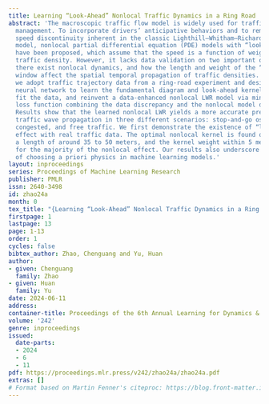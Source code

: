 ```yaml
---
title: Learning “Look-Ahead” Nonlocal Traffic Dynamics in a Ring Road
abstract: 'The macroscopic traffic flow model is widely used for traffic control and
  management. To incorporate drivers’ anticipative behaviors and to remove impractical
  speed discontinuity inherent in the classic Lighthill–Whitham–Richards (LWR) traffic
  model, nonlocal partial differential equation (PDE) models with “look-ahead” dynamics
  have been proposed, which assume that the speed is a function of weighted downstream
  traffic density. However, it lacks data validation on two important questions: whether
  there exist nonlocal dynamics, and how the length and weight of the “look-ahead”
  window affect the spatial temporal propagation of traffic densities. In this paper,
  we adopt traffic trajectory data from a ring-road experiment and design a physics-informed
  neural network to learn the fundamental diagram and look-ahead kernel that best
  fit the data, and reinvent a data-enhanced nonlocal LWR model via minimizing the
  loss function combining the data discrepancy and the nonlocal model discrepancy.
  Results show that the learned nonlocal LWR yields a more accurate prediction of
  traffic wave propagation in three different scenarios: stop-and-go oscillations,
  congested, and free traffic. We first demonstrate the existence of “look-ahead”
  effect with real traffic data. The optimal nonlocal kernel is found out to take
  a length of around 35 to 50 meters, and the kernel weight within 5 meters accounts
  for the majority of the nonlocal effect. Our results also underscore the importance
  of choosing a priori physics in machine learning models.'
layout: inproceedings
series: Proceedings of Machine Learning Research
publisher: PMLR
issn: 2640-3498
id: zhao24a
month: 0
tex_title: "{Learning “Look-Ahead” Nonlocal Traffic Dynamics in a Ring Road}"
firstpage: 1
lastpage: 13
page: 1-13
order: 1
cycles: false
bibtex_author: Zhao, Chenguang and Yu, Huan
author:
- given: Chenguang
  family: Zhao
- given: Huan
  family: Yu
date: 2024-06-11
address:
container-title: Proceedings of the 6th Annual Learning for Dynamics & Control Conference
volume: '242'
genre: inproceedings
issued:
  date-parts:
  - 2024
  - 6
  - 11
pdf: https://proceedings.mlr.press/v242/zhao24a/zhao24a.pdf
extras: []
# Format based on Martin Fenner's citeproc: https://blog.front-matter.io/posts/citeproc-yaml-for-bibliographies/
---
```

